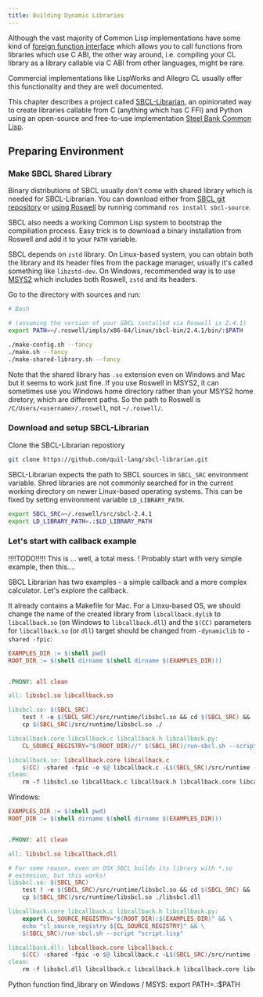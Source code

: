 ```yaml
---
title: Building Dynamic Libraries
---
```


Although the vast majority of Common Lisp implementations have
some kind of [foreign function interface](ffi.html) which allows you to
call functions from libraries which use C ABI, the other way around,
i.e. compiling your CL library as a library callable via C ABI from
other languages, might be rare.

Commercial implementations like LispWorks and Allegro CL usually
offer this functionality and they are well documented.

This chapter describes a project called [SBCL-Librarian](https://github.com/quil-lang/sbcl-librarian), an opinionated way to create libraries callable from C (anything which has C FFI) and Python using an open-source and free-to-use implementation [Steel Bank Common Lisp](https://www.sbcl.org).


## Preparing Environment

### Make SBCL Shared Library

Binary distributions of SBCL usually don't come with shared library which is needed for SBCL-Librarian. You can download either from [SBCL git repository](https://github.com/sbcl/sbcl) or [using Roswell](getting-started.html#with-roswell) by running command `ros install sbcl-source`.

SBCL also needs a working Common Lisp system to bootstrap the compiliation
process. Easy trick is to download a binary installation from Roswell and
add it to your `PATH` variable.

SBCL depends on `zstd` library. On Linux-based system, you can obtain both
the library and its header files from the package manager, usually it's called
something like `libzstd-dev`. On Windows, recommended way is to use
[MSYS2](https://www.msys2.org) which includes both Roswell, `zstd` and its headers.

Go to the directory with sources and run:

~~~bash
# Bash

# (assuming the version of your SBCL installed via Roswell is 2.4.1)
export PATH=~/.roswell/impls/x86-64/linux/sbcl-bin/2.4.1/bin/:$PATH

./make-config.sh --fancy
./make.sh --fancy
./make-shared-library.sh --fancy
~~~

Note that the shared library has `.so` extension even on Windows and Mac
but it seems to work just fine. If you use Roswell in MSYS2, it can sometimes
use you Windows home directory rather than your MSYS2 home diretory, which
are different paths. So the path to Roswell is `/C/Users/<username>/.roswell`,
not `~/.roswell/`.

### Download and setup SBCL-Librarian

Clone the SBCL-Librarian repostiory

~~~bash
git clone https://github.com/quil-lang/sbcl-librarian.git
~~~

SBCL-Librarian expects the path to SBCL sources in `SBCL_SRC` environment variable. Shred libraries are not commonly searched for in the current working directory on newer Linux-based operating systems. This can be fixed by setting environment variable `LD_LIBRARY_PATH`.

~~~bash
export SBCL_SRC=~/.roswell/src/sbcl-2.4.1
export LD_LIBRARY_PATH=.:$LD_LIBRARY_PATH
~~~

### Let's start with callback example

!!!!TODO!!!!! This is ... well, a total mess. ! Probably start with very simple example, then this....



SBCL Librarian has two examples - a simple callback and a more complex calculator. Let's explore the callback.

It already contains a Makefile for Mac. For a Linxu-based OS, we should change the name of the created library from `libcallback.dylib` to `libcallback.so` (on Windows to `libcallback.dll`) and the `$(CC)` parameters for `libcallback.so` (or `dll`) target should be changed from `-dynamiclib` to `-shared -fpic`:

~~~Makefile
EXAMPLES_DIR := $(shell pwd)
ROOT_DIR := $(shell dirname $(shell dirname $(EXAMPLES_DIR)))


.PHONY: all clean

all: libsbcl.so libcallback.so

libsbcl.so: $(SBCL_SRC)
	test ! -e $(SBCL_SRC)/src/runtime/libsbcl.so && cd $(SBCL_SRC) && ./make-shared-library.sh || true
	cp $(SBCL_SRC)/src/runtime/libsbcl.so ./

libcallback.core libcallback.c libcallback.h libcallback.py: 
	CL_SOURCE_REGISTRY="$(ROOT_DIR)//" $(SBCL_SRC)/run-sbcl.sh --script "script.lisp"

libcallback.so: libcallback.core libcallback.c
	$(CC) -shared -fpic -o $@ libcallback.c -L$(SBCL_SRC)/src/runtime -lsbcl
clean:
	rm -f libsbcl.so libcallback.c libcallback.h libcallback.core libcallback.py libcallback.so
~~~

Windows:

~~~Makefile
EXAMPLES_DIR := $(shell pwd)
ROOT_DIR := $(shell dirname $(shell dirname $(EXAMPLES_DIR)))


.PHONY: all clean

all: libsbcl.so libcallback.dll

# For some reason, even on OSX SBCL builds its library with *.so
# extension, but this works!
libsbcl.so: $(SBCL_SRC)
	test ! -e $(SBCL_SRC)/src/runtime/libsbcl.so && cd $(SBCL_SRC) && ./make-shared-library.sh || true
	cp $(SBCL_SRC)/src/runtime/libsbcl.so ./libsbcl.dll

libcallback.core libcallback.c libcallback.h libcallback.py: 
	export CL_SOURCE_REGISTRY="$(ROOT_DIR):$(EXAMPLES_DIR)" && \
	echo "cl_source_registry ${CL_SOURCE_REGISTRY}" && \
	$(SBCL_SRC)/run-sbcl.sh --script "script.lisp"

libcallback.dll: libcallback.core libcallback.c
	$(CC) -shared -fpic -o $@ libcallback.c -L$(SBCL_SRC)/src/runtime -L$(EXAMPLES_DIR) -lsbcl
clean:
	rm -f libsbcl.dll libcallback.c libcallback.h libcallback.core libcallback.py libcallback.so
~~~

Python function find_library on Windows / MSYS: export PATH=.:$PATH
